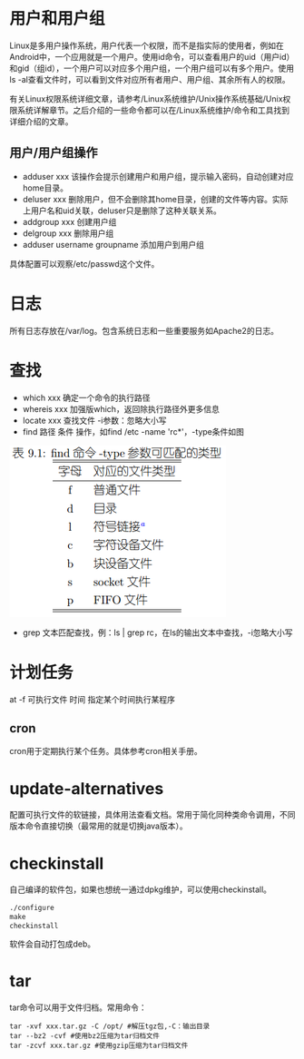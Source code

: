 # 用户和用户组

Linux是多用户操作系统，用户代表一个权限，而不是指实际的使用者，例如在Android中，一个应用就是一个用户。使用id命令，可以查看用户的uid（用户id）和gid（组id），一个用户可以对应多个用户组，一个用户组可以有多个用户。使用ls -al查看文件时，可以看到文件对应所有者用户、用户组、其余所有人的权限。

有关Linux权限系统详细文章，请参考/Linux系统维护/Unix操作系统基础/Unix权限系统详解章节。之后介绍的一些命令都可以在/Linux系统维护/命令和工具找到详细介绍的文章。

## 用户/用户组操作

* adduser xxx 该操作会提示创建用户和用户组，提示输入密码，自动创建对应home目录。
* deluser xxx 删除用户，但不会删除其home目录，创建的文件等内容。实际上用户名和uid关联，deluser只是删除了这种关联关系。
* addgroup xxx 创建用户组
* delgroup xxx 删除用户组
* adduser username groupname 添加用户到用户组

具体配置可以观察/etc/passwd这个文件。

# 日志

所有日志存放在/var/log。包含系统日志和一些重要服务如Apache2的日志。

# 查找

* which xxx 确定一个命令的执行路径
* whereis xxx 加强版which，返回除执行路径外更多信息
* locate xxx 查找文件 -i参数：忽略大小写
* find 路径 条件 操作，如find /etc -name 'rc*'，-type条件如图

![](res/1.png)

* grep 文本匹配查找，例：ls | grep rc，在ls的输出文本中查找，-i忽略大小写

# 计划任务

at -f 可执行文件 时间 指定某个时间执行某程序

## cron

cron用于定期执行某个任务。具体参考cron相关手册。

# update-alternatives

配置可执行文件的软链接，具体用法查看文档。常用于简化同种类命令调用，不同版本命令直接切换（最常用的就是切换java版本）。

# checkinstall

自己编译的软件包，如果也想统一通过dpkg维护，可以使用checkinstall。

```shell
./configure
make
checkinstall
```

软件会自动打包成deb。

# tar

tar命令可以用于文件归档。常用命令：

```shell
tar -xvf xxx.tar.gz -C /opt/ #解压tgz包,-C：输出目录
tar --bz2 -cvf #使用bz2压缩为tar归档文件
tar -zcvf xxx.tar.gz #使用gzip压缩为tar归档文件
```
